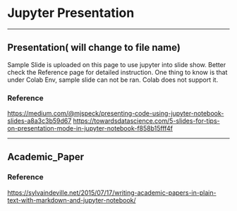 # Jupyter Presentation

----
## Presentation( will change to file name)
Sample Slide is uploaded on this page to use jupyter into slide show. Better check the Reference page for detailed instruction. One thing to know is that under Colab Env, sample slide can not be ran. Colab does not support it.

### Reference

https://medium.com/@mjspeck/presenting-code-using-jupyter-notebook-slides-a8a3c3b59d67
https://towardsdatascience.com/5-slides-for-tips-on-presentation-mode-in-jupyter-notebook-f858b15fff4f

----
## Academic_Paper

### Reference

https://sylvaindeville.net/2015/07/17/writing-academic-papers-in-plain-text-with-markdown-and-jupyter-notebook/
